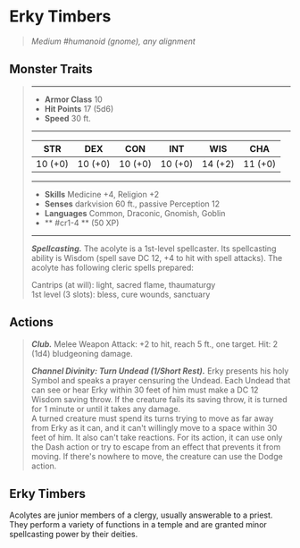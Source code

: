 # Erky Timbers
>*Medium #humanoid (gnome), any alignment*
## Monster Traits
>___
>- **Armor Class** 10
>- **Hit Points** 17 (5d6)
>- **Speed** 30 ft.
>___
>|STR|DEX|CON|INT|WIS|CHA|
>|:---:|:---:|:---:|:---:|:---:|:---:|
>|10 (+0)|10 (+0)|10 (+0)|10 (+0)|14 (+2)|11 (+0)|
>___
>- **Skills** Medicine +4, Religion +2
>- **Senses** darkvision 60 ft., passive Perception 12
>- **Languages** Common, Draconic, Gnomish, Goblin
>- ** #cr1-4 ** (50 XP)
>___
>***Spellcasting.*** The acolyte is a 1st-level spellcaster. Its spellcasting ability is Wisdom (spell save DC 12, +4 to hit with spell attacks). The acolyte has following cleric spells prepared:  
>
>Cantrips (at will): light, sacred flame, thaumaturgy  
>1st level (3 slots): bless, cure wounds, sanctuary  
>
## Actions
>***Club.*** Melee Weapon Attack: +2 to hit, reach 5 ft., one target. Hit: 2 (1d4) bludgeoning damage.  
>
>***Channel Divinity: Turn Undead (1/Short Rest).*** Erky presents his holy Symbol and speaks a prayer censuring the Undead. Each Undead that can see or hear Erky within 30 feet of him must make a DC 12 Wisdom saving throw. If the creature fails its saving throw, it is turned for 1 minute or until it takes any damage.  
>A turned creature must spend its turns trying to move as far away from Erky as it can, and it can't willingly move to a space within 30 feet of him. It also can't take reactions. For its action, it can use only the Dash action or try to escape from an effect that prevents it from moving. If there's nowhere to move, the creature can use the Dodge action.
## Erky Timbers
Acolytes are junior members of a clergy, usually answerable to a priest. They perform a variety of functions in a temple and are granted minor spellcasting power by their deities.